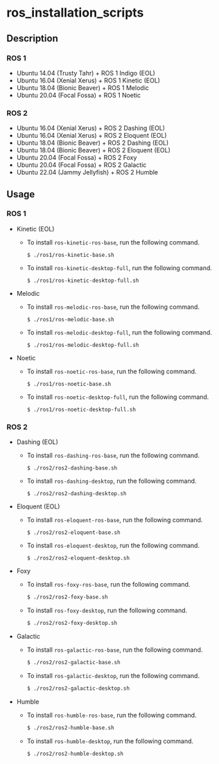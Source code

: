 # ros_installation_scripts

## Description

### ROS 1
* Ubuntu 14.04 (Trusty Tahr) + ROS 1 Indigo (EOL)
* Ubuntu 16.04 (Xenial Xerus) + ROS 1 Kinetic (EOL)
* Ubuntu 18.04 (Bionic Beaver) + ROS 1 Melodic
* Ubuntu 20.04 (Focal Fossa) + ROS 1 Noetic

### ROS 2
* Ubuntu 16.04 (Xenial Xerus) + ROS 2 Dashing (EOL)
* Ubuntu 16.04 (Xenial Xerus) + ROS 2 Eloquent (EOL)
* Ubuntu 18.04 (Bionic Beaver) + ROS 2 Dashing (EOL)
* Ubuntu 18.04 (Bionic Beaver) + ROS 2 Eloquent (EOL)
* Ubuntu 20.04 (Focal Fossa) + ROS 2 Foxy
* Ubuntu 20.04 (Focal Fossa) + ROS 2 Galactic
* Ubuntu 22.04 (Jammy Jellyfish) + ROS 2 Humble


## Usage


### ROS 1

* Kinetic (EOL)
    * To install `ros-kinetic-ros-base`, run the following command.
        ```console
        $ ./ros1/ros-kinetic-base.sh
        ```

    * To install `ros-kinetic-desktop-full`, run the following command.
        ```console
        $ ./ros1/ros-kinetic-desktop-full.sh
        ```

* Melodic
    * To install `ros-melodic-ros-base`, run the following command.
        ```console
        $ ./ros1/ros-melodic-base.sh
        ```

    * To install `ros-melodic-desktop-full`, run the following command.
        ```console
        $ ./ros1/ros-melodic-desktop-full.sh
        ```

* Noetic
    * To install `ros-noetic-ros-base`, run the following command.
        ```console
        $ ./ros1/ros-noetic-base.sh
        ```

    * To install `ros-noetic-desktop-full`, run the following command.
        ```console
        $ ./ros1/ros-noetic-desktop-full.sh
        ```


### ROS 2

* Dashing (EOL)
    * To install `ros-dashing-ros-base`, run the following command.
        ```console
        $ ./ros2/ros2-dashing-base.sh
        ``` 

    * To install `ros-dashing-desktop`, run the following command.
        ```console
        $ ./ros2/ros2-dashing-desktop.sh
        ```

* Eloquent (EOL)
    * To install `ros-eloquent-ros-base`, run the following command.
        ```sconsoleh
        $ ./ros2/ros2-eloquent-base.sh
        ``` 

    * To install `ros-eloquent-desktop`, run the following command.
        ```console
        $ ./ros2/ros2-eloquent-desktop.sh
        ```

* Foxy
    * To install `ros-foxy-ros-base`, run the following command.
        ```sh
        $ ./ros2/ros2-foxy-base.sh
        ``` 

    * To install `ros-foxy-desktop`, run the following command.
        ```sh
        $ ./ros2/ros2-foxy-desktop.sh
        ``` 

* Galactic
    * To install `ros-galactic-ros-base`, run the following command.
        ```sh
        $ ./ros2/ros2-galactic-base.sh
        ``` 

    * To install `ros-galactic-desktop`, run the following command.
        ```sh
        $ ./ros2/ros2-galactic-desktop.sh
        ```

* Humble
    * To install `ros-humble-ros-base`, run the following command.
        ```sh
        $ ./ros2/ros2-humble-base.sh
        ``` 

    * To install `ros-humble-desktop`, run the following command.
        ```sh
        $ ./ros2/ros2-humble-desktop.sh
        ```